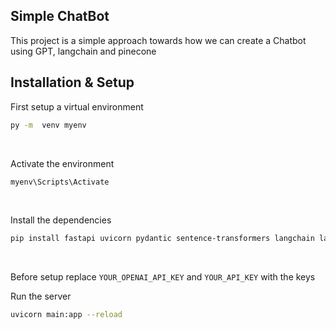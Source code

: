 ## Simple ChatBot
This project is a simple approach towards how we can create a Chatbot using GPT, langchain and pinecone

## Installation & Setup 

First setup a virtual environment<br />
```bash
py -m  venv myenv
```
<br />

Activate the environment<br />
```bash
myenv\Scripts\Activate
```
<br />

Install the dependencies<br />
```bash
pip install fastapi uvicorn pydantic sentence-transformers langchain langchain-openai pinecone-client
```
<br />

Before setup replace `YOUR_OPENAI_API_KEY` and `YOUR_API_KEY` with the keys<br />

Run the server<br />
```bash
uvicorn main:app --reload
```
<br />
